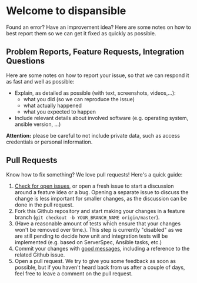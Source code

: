 # Welcome to dispansible

Found an error? Have an improvement idea?
Here are some notes on how to best report them so we can get it fixed as quickly as possible.

## Problem Reports, Feature Requests, Integration Questions

Here are some notes on how to report your issue, so that we can respond it as fast and well as possible:

- Explain, as detailed as possible (with text, screenshots, videos,...):
  - what you did (so we can reproduce the issue)
  - what actually happened
  - what you expected to happen
- Include relevant details about involved software (e.g. operating system, ansible version, ...)

**Attention:** please be careful to not include private data, such as access credentials or personal information.

## Pull Requests

Know how to fix something? We love pull requests! Here's a quick guide:

1. [Check for open issues](https://github.com/gildegoma/dispansible/issues), or open a fresh issue to start a discussion around a feature idea or a bug. Opening a separate issue to discuss the change is less important for smaller changes, as the discussion can be done in the pull request.
1. Fork this Github repository and start making your changes in a feature branch (`git checkout -b YOUR_BRANCH_NAME origin/master`).
1. (Have a reasonable amount of tests which ensure that your changes won't be removed over time.). This step is currently "disabled" as we are still pending to decide how unit and integration tests will be implemented (e.g. based on ServerSpec, Ansible tasks, etc.)
1. Commit your changes with [good messages](https://github.com/erlang/otp/wiki/Writing-good-commit-messages), including a reference to the related Github issue.
1. Open a pull request. We try to give you some feedback as soon as possible, but if you haven't heard back from us after a couple of days, feel free to leave a comment on the pull request.
